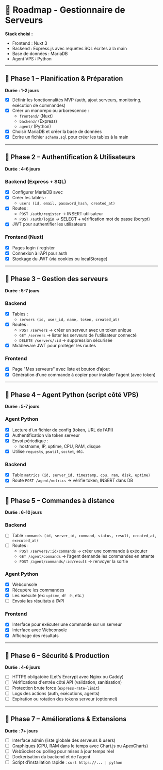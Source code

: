 # 🚀 Roadmap - Gestionnaire de Serveurs

**Stack choisi :**
- Frontend : Nuxt 3
- Backend : Express.js avec requêtes SQL écrites à la main
- Base de données : MariaDB
- Agent VPS : Python

---

## 🔹 Phase 1 – Planification & Préparation
**Durée : 1-2 jours**
- [X] Définir les fonctionnalités MVP (auth, ajout serveurs, monitoring, exécution de commandes)
- [X] Créer un monorepo ou arborescence :
  - `frontend/` (Nuxt)
  - `backend/` (Express)
  - `agent/` (Python)
- [X] Choisir MariaDB et créer la base de données
- [X] Écrire un fichier `schema.sql` pour créer les tables à la main

---

## 🔹 Phase 2 – Authentification & Utilisateurs
**Durée : 4-6 jours**

### Backend (Express + SQL)
- [X] Configurer MariaDB avec
- [X] Créer les tables :
  - `users (id, email, password_hash, created_at)`
- [X] Routes :
  - `POST /auth/register` → INSERT utilisateur
  - `POST /auth/login` → SELECT + vérification mot de passe (bcrypt)
- [X] JWT pour authentifier les utilisateurs

### Frontend (Nuxt)
- [X] Pages login / register
- [X] Connexion à l’API pour auth
- [X] Stockage du JWT (via cookies ou localStorage)

---

## 🔹 Phase 3 – Gestion des serveurs
**Durée : 5-7 jours**

### Backend
- [X] Tables :
  - `servers (id, user_id, name, token, created_at)`
- [X] Routes :
  - `POST /servers` → créer un serveur avec un token unique
  - `GET /servers` → lister les serveurs de l'utilisateur connecté
  - `DELETE /servers/:id` → suppression sécurisée
- [X] Middleware JWT pour protéger les routes

### Frontend
- [X] Page "Mes serveurs" avec liste et bouton d’ajout
- [X] Génération d’une commande à copier pour installer l’agent (avec token)

---

## 🔹 Phase 4 – Agent Python (script côté VPS)
**Durée : 5-7 jours**

### Agent Python
- [X] Lecture d’un fichier de config (token, URL de l’API)
- [X] Authentification via token serveur
- [X] Envoi périodique :
  - hostname, IP, uptime, CPU, RAM, disque
- [X] Utilise `requests`, `psutil`, `socket`, etc.

### Backend
- [X] Table `metrics (id, server_id, timestamp, cpu, ram, disk, uptime)`
- [X] Route `POST /agent/metrics` → vérifie token, INSERT dans DB

---

## 🔹 Phase 5 – Commandes à distance
**Durée : 6-10 jours**

### Backend
- [ ] Table `commands (id, server_id, command, status, result, created_at, executed_at)`
- [ ] Routes :
  - `POST /servers/:id/commands` → créer une commande à exécuter
  - `GET /agent/commands` → l’agent demande les commandes en attente
  - `POST /agent/commands/:id/result` → renvoyer la sortie

### Agent Python
- [X] Webconsole
- [X] Récupère les commandes
- [X] Les exécute (ex: `uptime`, `df -h`, etc.)
- [ ] Envoie les résultats à l’API

### Frontend
- [X] Interface pour exécuter une commande sur un serveur
- [X] Interface avec Webconsole
- [X] Affichage des résultats

---

## 🔹 Phase 6 – Sécurité & Production
**Durée : 4-6 jours**
- [ ] HTTPS obligatoire (Let's Encrypt avec Nginx ou Caddy)
- [ ] Vérifications d'entrée côté API (validation, sanitisation)
- [ ] Protection brute force (`express-rate-limit`)
- [ ] Logs des actions (auth, exécutions, agents)
- [ ] Expiration ou rotation des tokens serveur (optionnel)

---

## 🔹 Phase 7 – Améliorations & Extensions
**Durée : 7+ jours**
- [ ] Interface admin (liste globale des serveurs & users)
- [ ] Graphiques (CPU, RAM dans le temps avec Chart.js ou ApexCharts)
- [ ] WebSocket ou polling pour mises à jour temps réel
- [ ] Dockerisation du backend et de l’agent
- [ ] Script d’installation rapide : `curl https://... | python`
